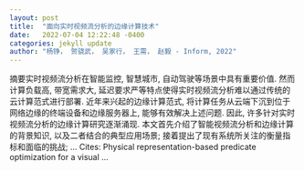 ```yaml
---
layout: post
title:  "面向实时视频流分析的边缘计算技术"
date:   2022-07-04 12:22:48 -0400
categories: jekyll update
author: "杨铮， 贺骁武， 吴家行， 王需， 赵毅 - Inform, 2022"
---
```

摘要实时视频流分析在智能监控, 智慧城市, 自动驾驶等场景中具有重要价值. 然而计算负载高, 带宽需求大, 延迟要求严等特点使得实时视频流分析难以通过传统的云计算范式进行部署. 近年来兴起的边缘计算范式, 将计算任务从云端下沉到位于网络边缘的终端设备和边缘服务器上, 能够有效解决上述问题. 因此, 许多针对实时视频流分析的边缘计算研究逐渐涌现. 本文首先介绍了智能视频流分析和边缘计算的背景知识, 以及二者结合的典型应用场景; 接着提出了现有系统所关注的衡量指标和面临的挑战; …
Cites: ‪Physical representation-based predicate optimization for a visual …‬  